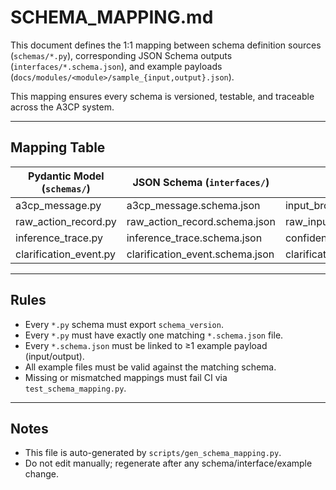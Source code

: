 # SCHEMA_MAPPING.md

This document defines the 1:1 mapping between schema definition sources (`schemas/*.py`),
corresponding JSON Schema outputs (`interfaces/*.schema.json`), and example payloads
(`docs/modules/<module>/sample_{input,output}.json`).

This mapping ensures every schema is versioned, testable, and traceable across the A3CP system.

---

## Mapping Table

| Pydantic Model (`schemas/`) | JSON Schema (`interfaces/`)        | Input Example                         | Output Example                          |
|-----------------------------|------------------------------------|----------------------------------------|------------------------------------------|
| a3cp_message.py             | a3cp_message.schema.json           | input_broker/sample_input.json         | input_broker/sample_output.json          |
| raw_action_record.py        | raw_action_record.schema.json      | raw_input_log/sample_input.json        | raw_input_log/sample_output.json         |
| inference_trace.py          | inference_trace.schema.json        | confidence_evaluator/sample_input.json | confidence_evaluator/sample_output.json  |
| clarification_event.py      | clarification_event.schema.json    | clarification_planner/sample_input.json| clarification_planner/sample_output.json |

---

## Rules

- Every `*.py` schema must export `schema_version`.
- Every `*.py` must have exactly one matching `*.schema.json` file.
- Every `*.schema.json` must be linked to ≥1 example payload (input/output).
- All example files must be valid against the matching schema.
- Missing or mismatched mappings must fail CI via `test_schema_mapping.py`.

---

## Notes

- This file is auto-generated by `scripts/gen_schema_mapping.py`.
- Do not edit manually; regenerate after any schema/interface/example change.

